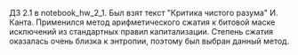 ДЗ 2.1 в notebook_hw_2_1. 
Был взят текст "Критика чистого разума" И. Канта. 
Применился метод арифметического сжатия к битовой маске исключений из стандартных правил капитализации.
Степень сжатия оказалась очень близка к энтропии, поэтому был выбран данный метод.
